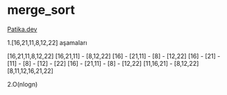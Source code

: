 # merge_sort
[Patika.dev](https://www.patika.dev/tr) 




1.[16,21,11,8,12,22] aşamaları

[16,21,11,8,12,22] [16,21,11] - [8,12,22] [16] - [21,11] - [8] - [12,22] [16] - [21] - [11] - [8] - [12] - [22] [16] - [21,11] - [8] - [12,22] [11,16,21] - [8,12,22] [8,11,12,16,21,22]

2.O(nlogn)
